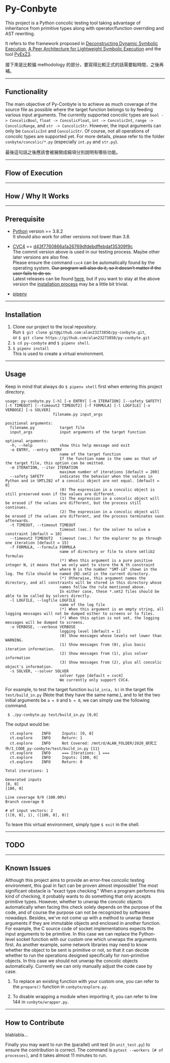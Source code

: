 # Py-Conbyte

This project is a Python concolic testing tool taking advantage of inheritance from primitive types along with operator/function overriding and AST rewriting.

It refers to the framework proposed in
[Deconstructing Dynamic Symbolic Execution](http://research.microsoft.com/apps/pubs/?id=233035),
[A Peer Architecture for Lightweight Symbolic Execution](http://hoheinzollern.files.wordpress.com/2008/04/seer1.pdf)
and the tool [PyExZ3](https://github.com/GroundPound/PyExZ3).

接下來是比較偏 methodology 的部分，要寫得比較正式的話需要點時間，之後再補。

---

## Functionality

The main objective of Py-Conbyte is to achieve as much coverage of the source file as possible where the target function belongs to by feeding various input arguments. The currently supported concolic types are `bool -> ConcolicBool`, `float -> ConcolicFloat`, `int -> ConcolicInt`, `range -> ConcolicRange`, and `str -> ConcolicStr`. However, the input arguments can only be `ConcolicInt` and `ConcolicStr`. Of course, not all operations of concolic types are supported yet. For more details, please refer to the folder `conbyte/concolic/*.py` (especially `int.py` and `str.py`).

最後這句話之後應該會被展開成細項分別說明有哪些功能。

---

## Flow of Execution

---

## How / Why It Works

---

## Prerequisite
- [Python](https://www.python.org/downloads/) version == 3.8.2<br>
  It should also work for other versions not lower than 3.8.<br>

- [CVC4](https://github.com/CVC4/CVC4) == [d43f7760866a1a26769dfdebdffebdaf35309f9c](https://github.com/CVC4/CVC4/tree/d43f7760866a1a26769dfdebdffebdaf35309f9c)<br>
  The commit version above is used in our testing process. Maybe other later versions are also fine.<br>
  Please ensure the command `cvc4` can be automatically found by the operating system. ~~Our program will also do it, so it doesn't matter if the user fails to do so.~~<br>
  Latest releases can be found [here](https://cvc4.github.io/downloads.html), but if you want to stay at the above version the [installation process](https://github.com/CVC4/CVC4/blob/d43f7760866a1a26769dfdebdffebdaf35309f9c/INSTALL.md) may be a little bit trivial.

- [pipenv](https://pypi.org/project/pipenv/)

<!---
([Z3](https://github.com/Z3Prover/z3)
-->

---

## Installation

1. Clone our project to the local repository.<br>
Run `$ git clone git@github.com:alan23273850/py-conbyte.git`,<br>
or `$ git clone https://github.com/alan23273850/py-conbyte.git`<br>
2. `$ cd py-conbyte` and `$ pipenv shell`.<br>
3. `$ pipenv install`<br>
This is used to create a virtual environment.

---

## Usage

Keep in mind that always do `$ pipenv shell` first when entering this project directory.
```
usage: py-conbyte.py [-h] [-e ENTRY] [-m ITERATION] [--safety SAFETY] [-t TIMEOUT] [--timeout2 TIMEOUT2] [-f FORMULA] [-l LOGFILE] [-v VERBOSE] [-s SOLVER]
                     filename.py input_args

positional arguments:
  filename.py           target file
  input_args            input arguments of the target function

optional arguments:
  -h, --help            show this help message and exit
  -e ENTRY, --entry ENTRY
                        name of the target function
                        If the function name is the same as that of the target file, this option can be omitted.
  -m ITERATION, --iter ITERATION
                        maximum number of iterations [default = 200]
  --safety SAFETY       indicates the behavior when the values in Python and in SMTLIB2 of a concolic object are not equal. [default = 0]
                        (0) The expression in a concolic object is still preserved even if the values are different.
                        (1) The expression in a concolic object will be erased if the values are different, but the process still continues.
                        (2) The expression in a concolic object will be erased if the values are different, and the process terminates soon afterwards.
  -t TIMEOUT, --timeout TIMEOUT
                        timeout (sec.) for the solver to solve a constraint [default = 10]
  --timeout2 TIMEOUT2   timeout (sec.) for the explorer to go through one iteration [default = 15]
  -f FORMULA, --formula FORMULA
                        name of directory or file to store smtlib2 formulas
                        (*) When this argument is a pure positive integer N, it means that we only want to store the N_th constraint
                        where N is the number "SMT-id" shown in the log. The file should be named {N}.smt2 in the current directory.
                        (*) Otherwise, this argument names the directory, and all constraints will be stored in this directory whose
                        names follow the rule mentioned above.
                        In either case, these *.smt2 files should be able to be called by solvers directly.
  -l LOGFILE, --logfile LOGFILE
                        name of the log file
                        (*) When this argument is an empty string, all logging messages will not be dumped either to screens or to files.
                        (*) When this option is not set, the logging messages will be dumped to screens.
  -v VERBOSE, --verbose VERBOSE
                        logging level [default = 1]
                        (0) Show messages whose levels not lower than WARNING.
                        (1) Show messages from (0), plus basic iteration information.
                        (2) Show messages from (1), plus solver information
                        (3) Show messages from (2), plus all concolic object's information.
  -s SOLVER, --solver SOLVER
                        solver type [default = cvc4]
                        We currently only support CVC4.
```

For example, to test the target function `build_in(a, b)` in the target file `test/build_in.py` (Note that they have the same name.), and to let the two initial arguments be `a = 0` and `b = 0`, we can simply use the following command.
```
 $ ./py-conbyte.py test/build_in.py [0,0]
```
The output would be:
```
  ct.explore    INFO     Inputs: [0, 0]
  ct.explore    INFO     Return: 1
  ct.explore    INFO     Not Covered: /mnt/d/ALAN_FOLDER/2020_研究工作/1_CODE_py-conbyte/test/build_in.py {11}
  ct.explore    INFO     === Iterations: 1 ===
  ct.explore    INFO     Inputs: [100, 0]
  ct.explore    INFO     Return: 0

Total iterations: 1

Generated inputs
[0, 0]
[100, 0]

Line coverage 9/9 (100.00%)
Branch coverage 0

# of input vectors: 2
[([0, 0], 1), ([100, 0], 0)]
```

To leave this virtual environment, simply type `$ exit` in the shell.

---

## TODO


---

## Known Issues

Although this project aims to provide an error-free concolic testing environment, this goal in fact can be proven almost impossible! The most significant obstacle is "exact type checking." When a program performs this kind of checking, it probably wants to do something that only accepts primitive types. However, whether to unwrap the concolic objects automatically when facing this check solely depends on the purpose of the code, and of course the purpose can not be recognized by softwares nowadays. Besides, we've not come up with a method to unwrap these arguments if they are immutable objects and enclosed in another function. For example, the C source code of socket implementations expects the input arguments to be primitive. In this case we can replace the Python-level socket function with our custom one which unwraps the arguments first. As another example, some network libraries may need to know whether the object to be sent is primitive or not, so that it can decide whether to run the operations designed specifically for non-primitive objects. In this case we should not unwrap the concolic objects automatically. Currently we can only manually adjust the code case by case.

1. To replace an existing function with your custom one, you can refer to the `prepare()` function in `conbyte/explore.py`.

2. To disable wrapping a module when importing it, you can refer to line 144 in `conbyte/wrapper.py`.

---

## How to Contribute

blablabla...

Finally you may want to run the (parallel) unit test (in `unit_test.py`) to ensure the contribution is correct. The command is `pytest --workers [# of processes]`, and it takes almost 11 minutes to run.
